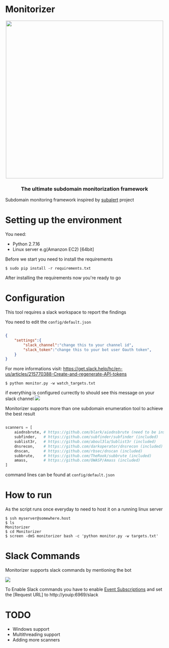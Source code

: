 # Monitorizer

<p align="center">
    <a href="https://twitter.com/BitTheByte">
      <img src="https://i.ibb.co/9pYWyKR/68747470733a2f2f692e6962622e636f2f775367634b66782f417274626f6172642d312e706e67.png" width="500">
    </a>
    <h3 align="center">The ultimate subdomain monitorization framework</h3>
</p>

Subdomain monitoring framework inspired by [subalert](https://github.com/yassineaboukir/sublert) project

# Setting up the environment
You need:
- Python  2.7.16
- Linux server e.g(Amanzon EC2) [64bit]

Before we start you need to install the requirements
```
$ sudo pip install -r requirements.txt
```
After installing the requirements now you're ready to go

# Configuration

This tool requires a slack workspace to report the findings  

You need to edit the `config/default.json` 
```json

{
	"settings":{
		"slack_channel":"change this to your channel id",
		"slack_token":"change this to your bot user Oauth token",
	}
}
```
For more informations visit: https://get.slack.help/hc/en-us/articles/215770388-Create-and-regenerate-API-tokens  



```
$ python monitor.py -w watch_targets.txt
```
if everything is configured currectly to should see this message on your slack channel
![](https://i.ibb.co/ZMjvTsM/image.png)   

Monitorizer supports more than one subdomain enumeration tool to achieve the best result
```python

scanners = [
	aiodnsbrute, # https://github.com/blark/aiodnsbrute (need to be installed)
	subfinder,   # https://github.com/subfinder/subfinder (included)
	sublist3r,   # https://github.com/aboul3la/Sublist3r (included)
	dnsrecon,    # https://github.com/darkoperator/dnsrecon (included)
	dnscan,      # https://github.com/rbsec/dnscan (included)
	subbrute,    # https://github.com/TheRook/subbrute (included)
	amass,       # https://github.com/OWASP/Amass (included)
]

```
command lines can be found at `config/default.json`

# How to run

As the script runs once everyday to need to host it on a running linux server
```
$ ssh myserver@somewhere.host
$ ls
Monitorizer
$ cd Monitorizer
$ screen -dmS monitorizer bash -c 'python monitor.py -w targets.txt'
```

# Slack Commands
Monitorizer supports slack commands by mentioning the bot   
  
![](https://i.ibb.co/NFL2N7r/image.png)  
  
To Enable Slack commands you have to enable [Event Subscriptions](https://api.slack.com/events-api) and set the [Request URL] to http://youip:6969/slack


# TODO
- Windows support
- Multithreading support
- Adding more scanners
